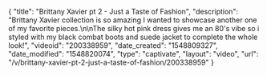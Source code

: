 {
    "title": "Brittany Xavier pt 2 - Just a Taste of Fashion",
    "description": "Brittany Xavier collection is so amazing I wanted to showcase another one of my favorite pieces.\n\nThe silky hot pink dress gives me an 80's vibe so i styled with my black combat boots and suede jacket to complete the whole look!",
    "videoid": "200338959",
    "date_created": "1548809327",
    "date_modified": "1548820074",
    "type": "captivate",
    "layout": "video",
    "url": "\/v\/brittany-xavier-pt-2-just-a-taste-of-fashion\/200338959"
}